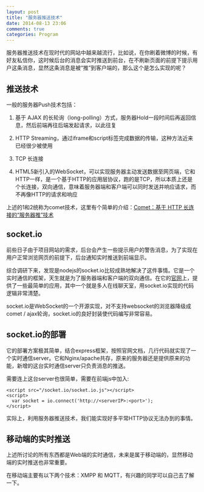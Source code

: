 ```yaml
---
layout: post
title: "服务器推送技术"
date: 2014-08-13 23:06
comments: true
categories: Program
---
```


服务器推送技术在现时代的网站中越来越流行，比如说，在你刷着微博的时候，有好友私信你，这时候后台的消息会实时推送到前台，在不刷新页面的前提下提示用户这条消息，显然这条消息是被“推”到客户端的，那么这个是怎么实现的呢？
<!-- more -->
## 推送技术

一般的服务器Push技术包括：

1. 基于 AJAX 的长轮询（long-polling）方式，服务器Hold一段时间后再返回信息，然后前端再往后端发起请求，以此往复

2. HTTP Streaming，通过iframe和script标签完成数据的传输，这种方法近来已经很少被使用

3. TCP 长连接

4. HTML5新引入的WebSocket，可以实现服务器主动发送数据至网页端，它和HTTP一样，是一个基于HTTP的应用层协议，跑的是TCP，所以本质上还是个长连接，双向通信，意味着服务器端和客户端可以同时发送并响应请求，而不再像HTTP的请求和响应

上述的1和2统称为comet技术，这里有个简单的介绍：[Comet：基于 HTTP 长连接的“服务器推”技术](http://www.ibm.com/developerworks/cn/web/wa-lo-comet/)

## socket.io

前些日子由于项目网站的需求，后台会产生一些提示用户的警告消息，为了实现在用户正常浏览网页的前提下，后台通知实时推送到前端显示。

综合调研下来，发现是nodejs的socket.io比较成熟地解决了这件事情。它是一个实时通信的框架，天生就是为了服务器端和客户端的双向通信。在它的[官网](http://socket.io/)上，提供了一些最简单的应用，其中一个就是多人在线聊天室，用socket.io实现的代码逻辑非常清楚。

socket.io是WebSocket的一个开源实现，对不支持websocket的浏览器降级成comet / ajax轮询，socket.io的良好封装使代码编写非常容易。

## socket.io的部署

它的部署方案极其简单，结合express框架，按照官网文档，几行代码就实现了一个实时通信server。它和Nginx/apache共存，原来的服务器还是提供原来的功能，新增的这台实时通信server只负责消息的推送。

需要连上这台server也很简单，需要在前端js中加入:

```
<script src="/socket.io/socket.io.js"></script>
<script>
  var socket = io.connect('http://<serverIP>:<port>');
</script>
```

实际上，利用服务器推送技术，我们能实现好多平常HTTP协议无法办到的事情。

## 移动端的实时推送

上述所讨论的所有东西都是Web端的实时通信，未来是属于移动端的，显然移动端的实时推送也非常重要。

在移动端主要有以下两个技术：XMPP 和 MQTT，有兴趣的同学可以自己去了解一下。

